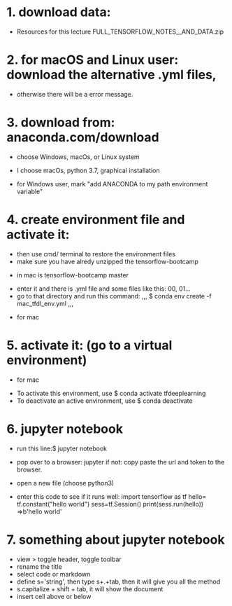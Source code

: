 # 1. download data:
- Resources for this lecture
FULL_TENSORFLOW_NOTES__AND_DATA.zip

# 2. for macOS and Linux user: download the alternative .yml files,
- otherwise there will be a error message.

# 3. download from: anaconda.com/download
- choose Windows, macOs, or Linux system
* I choose macOs, python 3.7, graphical installation
- for Windows user, mark "add ANACONDA to my path environment variable"

# 4. create environment file and activate it:
- then use cmd/ terminal to restore the environment files
- make sure you have alredy unzipped the tensorflow-bootcamp
* in mac is tensorflow-bootcamp master
- enter it and there is .yml file and some files like this: 00, 01...
- go to that directory and run this command:
,,,
$ conda env create -f mac_tfdl_env.yml 
,,,
* for mac

# 5. activate it: (go to a virtual environment)
* for mac
- To activate this environment, use
    $ conda activate tfdeeplearning
- To deactivate an active environment, use
    $ conda deactivate

# 6. jupyter notebook
- run this line:$ jupyter notebook
- pop over to a browser: jupyter
if not: copy paste the url and token to the browser.

- open a new file (choose python3)
- enter this code to see if it runs well:
 import tensorflow as tf
 hello= tf.constant("hello world")
 sess=tf.Session()
 print(sess.run(hello))
=>b'hello world'

# 7. something about jupyter notebook
- view > toggle header, toggle toolbar
- rename the title
- select code or markdown
- define s='string', then type s+.+tab, then it will give you all the method
- s.capitalize + shift + tab, it will show the document
- insert cell above or below

